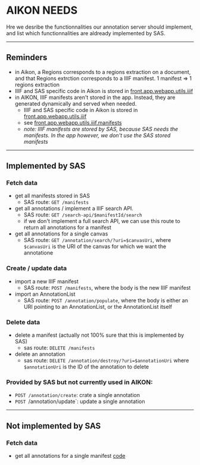# AIKON NEEDS

Hre we desribe the functionnalities our annotation server should implement, and list which functionnalities are aldready implemented by SAS.

---

## Reminders

- in Aikon, a Regions corresponds to a regions extraction on a document, and that Regions extrction corresponds to a IIIF manifest. 1 manifest => 1 regions extraction
- IIIF and SAS specific code in Aikon is stored in [front.app.webapp.utils.iiif](https://github.com/Aikon-platform/aikon/tree/main/front/app/webapp/utils/iiif)
- in AIKON, IIIF manifests aren't stored in the app. Instead, they are generated dynamically and served when needed.
    - IIIF and SAS specific code in Aikon is stored in [front.app.webapp.utils.iiif](https://github.com/Aikon-platform/aikon/tree/main/front/app/webapp/utils/iiif)
    - see [front.app.webapp.utils.iiif.manifests](https://github.com/Aikon-platform/aikon/blob/main/front/app/webapp/utils/iiif/manifest.py)
    - *note: IIIF manifests are stored by SAS, because SAS needs the manifests. In the app however, we don't use the SAS stored manifests*

---

## Implemented by SAS

### Fetch data

- get all manifests stored in SAS
    - SAS route: `GET /manifests`
- get all annotations / implement a IIIF search API. 
    - SAS route: `GET /search-api/$manifestId/search`
    - if we don't implement a full search API, we can use this route to return all annotations for a manifest
- get all annotations for a single canvas
    - SAS route: `GET /annotation/search/?uri=$canvasUri`, where `$canvasUri` is the URI of the canvas for which we want the annotatione

### Create / update data

- import a new IIIF manifest 
    - SAS route: `POST /manifests`, where the body is the new IIIF manifest
- import an AnnotationList 
    - SAS route: `POST /annotation/populate`, where the body is either an URI pointing to an AnnotationList, or the AnnotationList itself

### Delete data

- delete a manifest (actually not 100% sure that this is implemented by SAS)
    - sas route: `DELETE /manifests`
- delete an annotation
    - sas route: `DELETE /annotation/destroy/?uri=$annotationUri` where `$annotationUri` is the ID of the annotation to delete

### Provided by SAS but not currently used in AIKON:

- `POST /annotation/create`: crate a single annotation
- `POST `/annotation/update`: update a single annotation

---

## Not implemented by SAS

### Fetch data

- get all annotations for a single manifest [code](https://github.com/Aikon-platform/aikon/blob/cc8430c52e205e6a1c04c4ae84f69126fb5a3bda/front/app/webapp/utils/iiif/annotation.py#L32)






